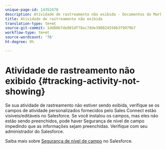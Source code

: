 ```yaml
---
unique-page-id: 14352478
description: Atividade de rastreamento não exibida - Documentos do Marketing - Documentação do produto
title: Atividade de rastreamento não exibida
translation-type: tm+mt
source-git-commit: 1dd80b7de801df78ac7dde39002455063f9979b7
workflow-type: tm+mt
source-wordcount: '76'
ht-degree: 0%

---
```



# Atividade de rastreamento não exibido {#tracking-activity-not-showing}

Se sua atividade de rastreamento não estiver sendo exibida, verifique se os campos de atividade personalizados fornecidos pelo Sales Connect estão visíveis/editáveis no Salesforce. Se você instalou os campos, mas eles não estão sendo preenchidos, pode haver Segurança de nível de campo impedindo que as informações sejam preenchidas. Verifique com seu administrador do Salesforce.

Saiba mais sobre [Segurança de nível de campo](https://help.salesforce.com/articleView?id=admin_fls.htm&amp;type=5) no Salesforce.
